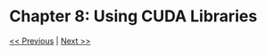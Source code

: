 # Chapter 8: Using CUDA Libraries



[<< Previous](../Chapter_07/readme.md)
|
[Next >>](../Chapter_09/readme.md)
